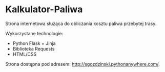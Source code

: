 # Kalkulator-Paliwa
Strona internetowa służąca do obliczania kosztu paliwa przebytej trasy.

Wykorzystane technologie:
- Python Flask + Jinja
- Biblioteka Requests
- HTML/CSS

Strona dostępna pod adresem: <http://sgozdzinski.pythonanywhere.com/>.
